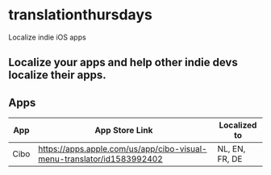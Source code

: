 # translationthursdays
Localize indie iOS apps

## Localize your apps and help other indie devs localize their apps. 

## Apps
| App | App Store Link | Localized to |
| --- | --- | ---
Cibo | https://apps.apple.com/us/app/cibo-visual-menu-translator/id1583992402 | NL, EN, FR, DE
